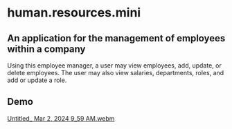 # human.resources.mini
## An application for the management of employees within a company

Using this employee manager, a user may view employees, add, update, or delete employees.  The user may also view salaries, departments, roles, and add or update a role.

## Demo

[Untitled_ Mar 2, 2024 9_59 AM.webm](https://github.com/RachaelKStokes/human.resources.mini/assets/146143206/75df49a4-31e9-43a8-9287-6b073aec6010)
